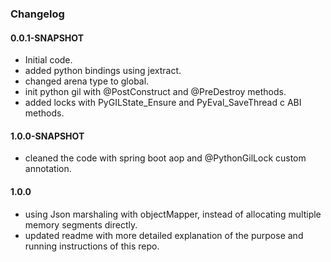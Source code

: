 ### Changelog

#### 0.0.1-SNAPSHOT
- Initial code.
- added python bindings using jextract. 
- changed arena type to global.
- init python gil with @PostConstruct and @PreDestroy methods.
- added locks with PyGILState_Ensure and PyEval_SaveThread c ABI methods.

#### 1.0.0-SNAPSHOT
- cleaned the code with spring boot aop and @PythonGilLock custom annotation.

#### 1.0.0
- using Json marshaling with objectMapper, instead of allocating multiple memory segments directly.
- updated readme with more detailed explanation of the purpose and running instructions of this repo.
